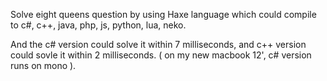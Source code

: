 Solve eight queens question by using Haxe language which could compile to c#, c++, java, php, js, python, lua, neko. 

And the c# version could solve it within 7 milliseconds, and c++ version could sovle it within 2 milliseconds. ( on my new macbook 12', c# version runs on mono ).

